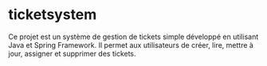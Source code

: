 # ticketsystem
Ce projet est un système de gestion de tickets simple développé en utilisant Java et Spring Framework. Il permet aux utilisateurs de créer, lire, mettre à jour, assigner et supprimer des tickets.
